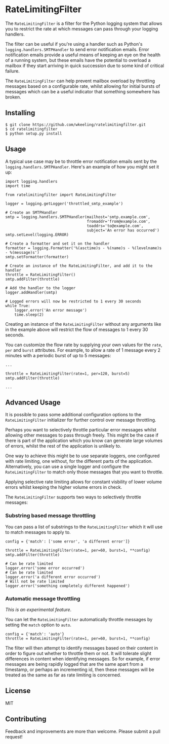 # RateLimitingFilter

The `RateLimitingFilter` is a filter for the Python logging system that allows you to restrict the rate at which messages can pass through your logging handlers.

The filter can be useful if you're using a handler such as Python's `logging.handlers.SMTPHandler` to send error notification emails. Error notification emails provide a useful means of keeping an eye on the health of a running system, but these emails have the potential to overload a mailbox if they start arriving in quick succession due to some kind of critical failure.

The `RateLimitingFilter` can help prevent mailbox overload by throttling messages based on a configurable rate, whilst allowing for initial bursts of messages which can be a useful indicator that something somewhere has broken.

## Installing

```
$ git clone https://github.com/wkeeling/ratelimitingfilter.git
$ cd ratelimitingfilter
$ python setup.py install
```

## Usage

A typical use case may be to throttle error notification emails sent by the `logging.handlers.SMTPHandler`. Here's an example of how you might set it up:

```
import logging.handlers
import time

from ratelimitingfilter import RateLimitingFilter

logger = logging.getLogger('throttled_smtp_example')

# Create an SMTPHandler
smtp = logging.handlers.SMTPHandler(mailhost='smtp.example.com',
                                    fromaddr='from@example.com',
                                    toaddrs='to@example.com',
                                    subject='An error has occurred')
smtp.setLevel(logging.ERROR)

# Create a formatter and set it on the handler
formatter = logging.Formatter('%(asctime)s - %(name)s - %(levelname)s - %(message)s')
smtp.setFormatter(formatter)

# Create an instance of the RateLimitingFilter, and add it to the handler
throttle = RateLimitingFilter()
smtp.addFilter(throttle)

# Add the handler to the logger
logger.addHandler(smtp)

# Logged errors will now be restricted to 1 every 30 seconds
while True:
    logger.error('An error message')
    time.sleep(2)
```

Creating an instance of the `RateLimitingFilter` without any arguments like in the example above will restrict the flow of messages to 1 every 30 seconds. 

You can customize the flow rate by supplying your own values for the `rate`, `per` and `burst` attributes. For example, to allow a rate of 1 message every 2 minutes with a periodic burst of up to 5 messages:

```
...

throttle = RateLimitingFilter(rate=1, per=120, burst=5)
smtp.addFilter(throttle)

...
```


## Advanced Usage

It is possible to pass some additional configuration options to the `RateLimitingFilter` initializer for further control over message throttling.

Perhaps you want to selectively throttle particular error messages whilst allowing other messages to pass through freely. This might be the case if there is part of the application which you know can generate large volumes of errors, whilst the rest of the application is unlikely to.

One way to achieve this might be to use separate loggers, one configured with rate limiting, one without, for the different parts of the application. Alternatively, you can use a single logger and configure the `RateLimitingFilter` to match only those messages that you want to throttle.

Applying selective rate limiting allows for constant visbility of lower volume errors whilst keeping the higher volume errors in check.

The `RateLimitingFilter` supports two ways to selectively throttle messages:

### Substring based message throttling
 
You can pass a list of substrings to the `RateLimitingFilter` which it will use to match messages to apply to.
 
```
config = {'match': ['some error', 'a different error']}

throttle = RateLimitingFilter(rate=1, per=60, burst=1, **config)
smtp.addFilter(throttle)

# Can be rate limited
logger.error('some error occurred')
# Can be rate limited
logger.error('a different error occurred')
# Will not be rate limited
logger.error('something completely different happened')
```

### Automatic message throttling

_This is an experimental feature_.

You can let the `RateLimitingFilter` automatically throttle messages by setting the `match` option to `auto`.

```
config = {'match': 'auto'}
throttle = RateLimitingFilter(rate=1, per=60, burst=1, **config)
```

The filter will then attempt to identify messages based on their content in order to figure out whether to throttle them or not. It will tolerate slight differences in content when identifying messages. So for example, if error messages are being rapidly logged that are the same apart from a timestamp, or perhaps an incrementing id, then these messages will be treated as the same as far as rate limiting is concerned.

License
--------

MIT

Contributing
-------------

Feedback and improvements are more than welcome. Please submit a pull request!

